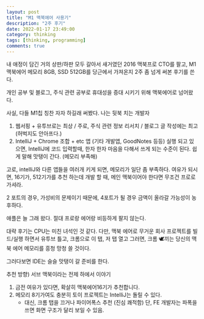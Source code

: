 ```yaml
---
layout: post
title: "M1 맥북에어 사용기"
description: "2주 후기"
date: 2022-01-17 23:49:00
category: thinking
tags: [thinking, programming]
comments: true
---
```


내 애정이 담긴 거의 상판/하판 모두 갈아서 새거였던 2016 맥북프로 CTO를 팔고, M1 맥북에어 메모리 8GB, SSD 512GB를 당근에서 가져온지 2주 좀 넘게 써본 후기를 쓴다. 

개인 공부 및 블로그, 주식 관련 공부로 휴대성을 증대 시키기 위해 맥북에어로 넘어왔다. 

사실, 다들 M1칩 칭찬 자자 하길래 써봤다. 나는 뒷북 치는 개발자

1. 웹서핑 + 유투브로는 최상 / 주로, 주식 관련 정보 리서치 / 블로그 글 작성에는 최고 (허벅지도 안아프다.)
2. IntelliJ + Chrome 조합 + etc 앱 (기타 개발앱, GoodNotes 등등) 실행 되고 있으면, IntelliJ에 코드 입력할때, 한자 한자 마음을 다해서 쓰게 되는 수준이 된다.  쉽게 말해 맛탱이 간다. (메모리 부족해)

고로, intelliJ와 다른 앱들을 여러개 키게 되면, 메모리가 일단 좀 부족하다. 여유가 되시면, 16기가, 512기가를 추천 하는데 개발 할 때, 메인 맥북이어야 한다면 무조건 프로로 가셔라. 

2 포트의 경우, 가성비의 문제이기 때문에, 4포트가 될 경우 금액이 올라갈 가능성이 농후하다. 

애플은 늘 그래 왔다. 절대 프로랑 에어랑 비등하게 팔지 않는다. 

대략 후기는 CPU는 미친 녀석인 것 같다. 다만, 맥북 에어로 무거운 회사 프로젝트를 빌드/실행 하면서 유투브 틀고, 크롬으로 이 탭, 저 탭 열고 그러면, 크롬 🕊끼는 당신의 맥북 에어 메모리를 흥청 망청 쓸 것이다. 

그러다보면 IDE는 슬슬 맛탱이 갈 준비를 한다. 

추천 방향) 
서브 맥북이라는 전제 하에서 이야기 
1. 금전 여유가 있다면, 확살히 맥북에어16기가 추천합니다. 
2. 메모리 8기가여도 충분히 토이 프로젝트는 IntelliJ는 돌릴 수 있다. 
	* 대신, 크롬 탭을 끄거나 파이어폭스 추천 (진심 쾌적함) 단, FE 개발자는 파폭을 쓰면 화면 구조가 달리 보일 수 있음.